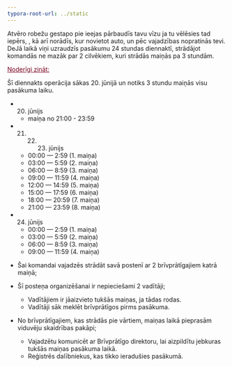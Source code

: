 ```yaml
---
typora-root-url: ../static
---
```


Atvēro robežu gestapo pie ieejas pārbaudīs tavu vīzu ja tu vēlēsies tad iepērs, , kā arī norādīs, kur novietot auto, un pēc vajadzības nopratinās tevi. DeJā laikā viņi uzraudzīs pasākumu 24 stundas diennaktī, strādājot komandās ne mazāk par 2 cilvēkiem, kuri strādās maiņās pa 3 stundām.



<span style="color:#77011e;"><u>Noderīgi zināt:</u></span>

Šī diennakts operācija sākas 20. jūnijā un notiks 3 stundu maiņās visu pasākuma laiku. 

- 20. jūnijs

  - maiņa no 21:00 - 23:59

- 21. 22. 23. jūnijs

  - 00:00 — 2:59 (1. maiņa)
  - 03:00 — 5:59 (2. maiņa)
  - 06:00 — 8:59 (3. maiņa)
  - 09:00 — 11:59 (4. maiņa)
  - 12:00 — 14:59 (5. maiņa)
  - 15:00 — 17:59 (6. maiņa)
  - 18:00 — 20:59 (7. maiņa)
  - 21:00 — 23:59 (8. maiņa)

- 24. jūnijs

  - 00:00 — 2:59 (1. maiņa)
  - 03:00 — 5:59 (2. maiņa)
  - 06:00 — 8:59 (3. maiņa)
  - 09:00 — 11:59 (4. maiņa)

- Šai komandai vajadzēs strādāt savā postenī ar 2 brīvprātīgajiem katrā maiņā;

- Šī posteņa organizēšanai ir nepieciešami 2 vadītāji;

  - Vadītājiem ir jāaizvieto tukšās maiņas, ja tādas rodas.
  - Vadītāji sāk meklēt brīvprātīgos pirms pasākuma.

- No brīvprātīgajiem, kas strādās pie vārtiem, maiņas laikā pieprasām viduvēju skaidrības pakāpi;

  - Vajadzētu komunicēt ar Brīvprātīgo direktoru, lai aizpildītu jebkuras tukšās maiņas pasākuma laikā.
  - Reģistrēs dalībniekus, kas tikko ieradušies pasākumā.